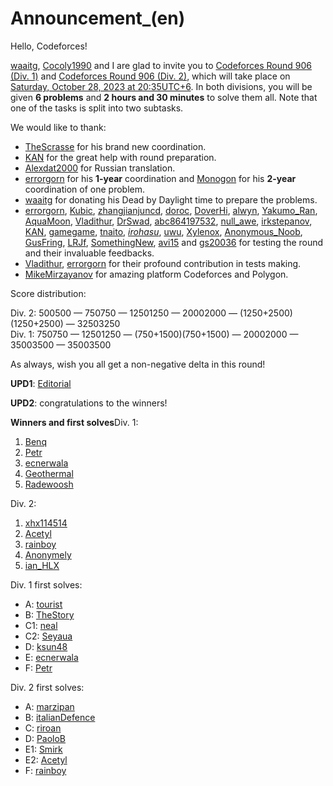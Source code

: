 # Announcement_(en)

Hello, Codeforces!

[waaitg](https://codeforces.com/profile/waaitg "International Grandmaster waaitg"), [Cocoly1990](https://codeforces.com/profile/Cocoly1990 "Grandmaster Cocoly1990") and I are glad to invite you to [Codeforces Round 906 (Div. 1)](https://codeforces.com/contest/1889 "Codeforces Round 906 (Div. 1)") and [Codeforces Round 906 (Div. 2)](https://codeforces.com/contest/1890 "Codeforces Round 906 (Div. 2)"), which will take place on [Saturday, October 28, 2023 at 20:35UTC+6](https://codeforces.com/https://www.timeanddate.com/worldclock/fixedtime.html?day=28&month=10&year=2023&hour=17&min=35&sec=0&p1=166). In both divisions, you will be given **6 problems** and **2 hours and 30 minutes** to solve them all. Note that one of the tasks is split into two subtasks.

We would like to thank:

 * [TheScrasse](https://codeforces.com/profile/TheScrasse "Grandmaster TheScrasse") for his brand new coordination.
* [KAN](https://codeforces.com/profile/KAN "Legendary Grandmaster KAN") for the great help with round preparation.
* [Alexdat2000](https://codeforces.com/profile/Alexdat2000 "Master Alexdat2000") for Russian translation.
* [errorgorn](https://codeforces.com/profile/errorgorn "International Grandmaster errorgorn") for his **1-year** coordination and [Monogon](https://codeforces.com/profile/Monogon "Grandmaster Monogon") for his **2-year** coordination of one problem.
* [waaitg](https://codeforces.com/profile/waaitg "International Grandmaster waaitg") for donating his Dead by Daylight time to prepare the problems.
* [errorgorn](https://codeforces.com/profile/errorgorn "International Grandmaster errorgorn"), [Kubic](https://codeforces.com/profile/Kubic "Legendary Grandmaster Kubic"), [zhangjianjuncd](https://codeforces.com/profile/zhangjianjuncd "Grandmaster zhangjianjuncd"), [doroc](https://codeforces.com/profile/doroc "Expert doroc"), [DoverHi](https://codeforces.com/profile/DoverHi "Expert DoverHi"), [alwyn](https://codeforces.com/profile/alwyn "Expert alwyn"), [Yakumo_Ran](https://codeforces.com/profile/Yakumo_Ran "Master Yakumo_Ran"), [AquaMoon](https://codeforces.com/profile/AquaMoon "International Master AquaMoon"), [Vladithur](https://codeforces.com/profile/Vladithur "Master Vladithur"), [DrSwad](https://codeforces.com/profile/DrSwad "Master DrSwad"), [abc864197532](https://codeforces.com/profile/abc864197532 "International Grandmaster abc864197532"), [null_awe](https://codeforces.com/profile/null_awe "Grandmaster null_awe"), [irkstepanov](https://codeforces.com/profile/irkstepanov "Grandmaster irkstepanov"), [KAN](https://codeforces.com/profile/KAN "Legendary Grandmaster KAN"), [gamegame](https://codeforces.com/profile/gamegame "Legendary Grandmaster gamegame"), [tnaito](https://codeforces.com/profile/tnaito "Expert tnaito"), [_irohasu_](https://codeforces.com/profile/_irohasu_ "Specialist _irohasu_"), [uwu](https://codeforces.com/profile/uwu "Grandmaster uwu"), [Xylenox](https://codeforces.com/profile/Xylenox "Grandmaster Xylenox"), [Anonymous_Noob](https://codeforces.com/profile/Anonymous_Noob "Grandmaster Anonymous_Noob"), [GusFring](https://codeforces.com/profile/GusFring "Candidate Master GusFring"), [LRJf](https://codeforces.com/profile/LRJf "Specialist LRJf"), [SomethingNew](https://codeforces.com/profile/SomethingNew "International Grandmaster SomethingNew"), [avi15](https://codeforces.com/profile/avi15 "Specialist avi15") and [gs20036](https://codeforces.com/profile/gs20036 "Candidate Master gs20036") for testing the round and their invaluable feedbacks.
* [Vladithur](https://codeforces.com/profile/Vladithur "Master Vladithur"), [errorgorn](https://codeforces.com/profile/errorgorn "International Grandmaster errorgorn") for their profound contribution in tests making.
* [MikeMirzayanov](https://codeforces.com/profile/MikeMirzayanov "Headquarters, MikeMirzayanov") for amazing platform Codeforces and Polygon.

Score distribution:

Div. 2: 500500 — 750750 — 12501250 — 20002000 — (1250+2500)(1250+2500) — 32503250  
Div. 1: 750750 — 12501250 — (750+1500)(750+1500) — 20002000 — 35003500 — 35003500

As always, wish you all get a non-negative delta in this round!

**UPD1**: [Editorial](Tutorial_(en).md)

**UPD2**: congratulations to the winners!

 **Winners and first solves**Div. 1:

 1. [Benq](https://codeforces.com/profile/Benq "Legendary Grandmaster Benq")
2. [Petr](https://codeforces.com/profile/Petr "Legendary Grandmaster Petr")
3. [ecnerwala](https://codeforces.com/profile/ecnerwala "Legendary Grandmaster ecnerwala")
4. [Geothermal](https://codeforces.com/profile/Geothermal "Legendary Grandmaster Geothermal")
5. [Radewoosh](https://codeforces.com/profile/Radewoosh "Legendary Grandmaster Radewoosh")

Div. 2:

 1. [xhx114514](https://codeforces.com/profile/xhx114514 "Specialist xhx114514")
2. [Acetyl](https://codeforces.com/profile/Acetyl "Unrated, Acetyl")
3. [rainboy](https://codeforces.com/profile/rainboy "Expert rainboy")
4. [Anonymely](https://codeforces.com/profile/Anonymely "Unrated, Anonymely")
5. [ian_HLX](https://codeforces.com/profile/ian_HLX "Unrated, ian_HLX")

Div. 1 first solves:

 * A: [tourist](https://codeforces.com/profile/tourist "Legendary Grandmaster tourist")
* B: [TheStory](https://codeforces.com/profile/TheStory "Master TheStory")
* C1: [neal](https://codeforces.com/profile/neal "Legendary Grandmaster neal")
* C2: [Seyaua](https://codeforces.com/profile/Seyaua "Master Seyaua")
* D: [ksun48](https://codeforces.com/profile/ksun48 "International Grandmaster ksun48")
* E: [ecnerwala](https://codeforces.com/profile/ecnerwala "Legendary Grandmaster ecnerwala")
* F: [Petr](https://codeforces.com/profile/Petr "Legendary Grandmaster Petr")

Div. 2 first solves:

 * A: [marzipan](https://codeforces.com/profile/marzipan "Expert marzipan")
* B: [italianDefence](https://codeforces.com/profile/italianDefence "Expert italianDefence")
* C: [riroan](https://codeforces.com/profile/riroan "Expert riroan")
* D: [PaoloB](https://codeforces.com/profile/PaoloB "Expert PaoloB")
* E1: [Smirk](https://codeforces.com/profile/Smirk "Newbie Smirk")
* E2: [Acetyl](https://codeforces.com/profile/Acetyl "Unrated, Acetyl")
* F: [rainboy](https://codeforces.com/profile/rainboy "Expert rainboy")

